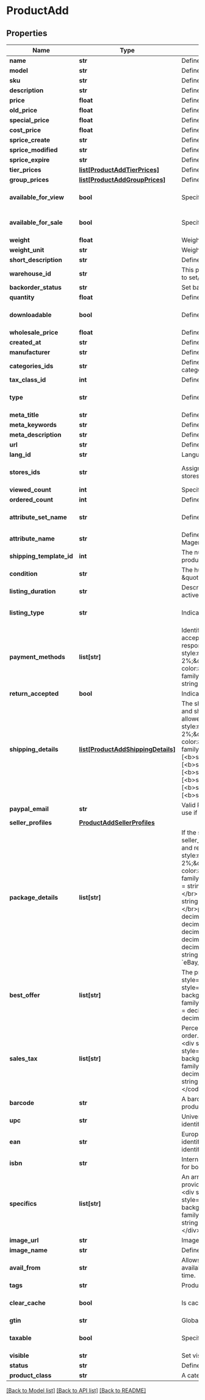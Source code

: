 # ProductAdd

## Properties
Name | Type | Description | Notes
------------ | ------------- | ------------- | -------------
**name** | **str** | Defines product&#39;s name that has to be added | 
**model** | **str** | Defines product&#39;s model that has to be added | 
**sku** | **str** | Defines product&#39;s sku that has to be added | [optional] 
**description** | **str** | Defines product&#39;s description that has to be added | 
**price** | **float** | Defines product&#39;s price that has to be added | 
**old_price** | **float** | Defines product&#39;s old price | [optional] 
**special_price** | **float** | Defines product&#39;s model that has to be added | [optional] 
**cost_price** | **float** | Defines new product&#39;s cost price | [optional] 
**sprice_create** | **str** | Defines the date of special price creation | [optional] 
**sprice_modified** | **str** | Defines the date of special price modification | [optional] 
**sprice_expire** | **str** | Defines the term of special price offer duration | [optional] 
**tier_prices** | [**list[ProductAddTierPrices]**](ProductAddTierPrices.md) | Defines product&#39;s tier prices | [optional] 
**group_prices** | [**list[ProductAddGroupPrices]**](ProductAddGroupPrices.md) | Defines product&#39;s group prices | [optional] 
**available_for_view** | **bool** | Specifies the set of visible/invisible products for users | [optional] [default to True]
**available_for_sale** | **bool** | Specifies the set of visible/invisible products for sale | [optional] [default to True]
**weight** | **float** | Weight | [optional] 
**weight_unit** | **str** | Weight Unit | [optional] 
**short_description** | **str** | Defines short description | [optional] 
**warehouse_id** | **str** | This parameter is used for selecting a warehouse where you need to set/modify a product quantity. | [optional] 
**backorder_status** | **str** | Set backorder status | [optional] 
**quantity** | **float** | Defines product&#39;s quantity that has to be added | [optional] 
**downloadable** | **bool** | Defines whether the product is downloadable | [optional] [default to False]
**wholesale_price** | **float** | Defines product&#39;s sale price | [optional] 
**created_at** | **str** | Defines the date of entity creation | [optional] 
**manufacturer** | **str** | Defines product&#39;s manufacturer | [optional] 
**categories_ids** | **str** | Defines product add that is specified by comma-separated categories id | [optional] 
**tax_class_id** | **int** | Defines tax classes where entity has to be added | [optional] 
**type** | **str** | Defines product&#39;s type | [optional] [default to 'simple']
**meta_title** | **str** | Defines unique meta title for each entity | [optional] 
**meta_keywords** | **str** | Defines unique meta keywords for each entity | [optional] 
**meta_description** | **str** | Defines unique meta description of a entity | [optional] 
**url** | **str** | Defines unique product&#39;s URL | [optional] 
**lang_id** | **str** | Language id | [optional] 
**stores_ids** | **str** | Assign product to the stores that is specified by comma-separated stores&#39; id | [optional] [default to '0']
**viewed_count** | **int** | Specifies the number of product&#39;s reviews | [optional] 
**ordered_count** | **int** | Defines how many times the product was ordered | [optional] 
**attribute_set_name** | **str** | Defines product’s attribute set name in Magento | [optional] [default to 'Default']
**attribute_name** | **str** | Defines product’s attribute name separated with a comma in Magento | [optional] 
**shipping_template_id** | **int** | The numeric ID of the shipping template associated with the products in Etsy. | [optional] 
**condition** | **str** | The human-readable label for the condition (e.g., \&quot;New\&quot;). | [optional] 
**listing_duration** | **str** | Describes the number of days the seller wants the listing to be active. Look at cart.info method response for allowed values. | [optional] 
**listing_type** | **str** | Indicates the selling format of the eBay listing. | [optional] [default to 'FixedPrice']
**payment_methods** | **list[str]** | Identifies the payment method (such as PayPal) that the seller will accept when the buyer pays for the item. Look at cart.info method response for allowed values.&lt;hr&gt;&lt;div style&#x3D;\&quot;font-style:normal\&quot;&gt;Param structure:&lt;div style&#x3D;\&quot;margin-left: 2%;\&quot;&gt;&lt;code style&#x3D;\&quot;padding:0; background-color:#ffffff;font-size:85%;font-family:monospace;\&quot;&gt;payment_methods[0] &#x3D; string&lt;/br&gt;payment_methods[1] &#x3D; string&lt;/br&gt;&lt;/code&gt;&lt;/div&gt;&lt;/div&gt; | [optional] 
**return_accepted** | **bool** | Indicates whether the seller allows the buyer to return the item. | [optional] 
**shipping_details** | [**list[ProductAddShippingDetails]**](ProductAddShippingDetails.md) | The shipping details, including flat and calculated shipping costs and shipping insurance costs. Look at cart.info method response for allowed values.&lt;hr&gt;&lt;div style&#x3D;\&quot;font-style:normal\&quot;&gt;Param structure:&lt;div style&#x3D;\&quot;margin-left: 2%;\&quot;&gt;&lt;code style&#x3D;\&quot;padding:0; background-color:#ffffff;font-size:85%;font-family:monospace;\&quot;&gt;shipping_details[0][&lt;b&gt;shipping_type&lt;/b&gt;] &#x3D; string &lt;/br&gt;shipping_details[0][&lt;b&gt;shipping_service&lt;/b&gt;] &#x3D; string&lt;/br&gt;shipping_details[0][&lt;b&gt;shipping_cost&lt;/b&gt;] &#x3D; decimal&lt;/br&gt;shipping_details[1][&lt;b&gt;shipping_type&lt;/b&gt;] &#x3D; string &lt;/br&gt;shipping_details[1][&lt;b&gt;shipping_service&lt;/b&gt;] &#x3D; string&lt;/br&gt;shipping_details[1][&lt;b&gt;shipping_cost&lt;/b&gt;] &#x3D; decimal&lt;/br&gt;&lt;/code&gt;&lt;/div&gt;&lt;/div&gt; | [optional] 
**paypal_email** | **str** | Valid PayPal email address for the PayPal account that the seller will use if they offer PayPal as a payment method for the listing. | [optional] 
**seller_profiles** | [**ProductAddSellerProfiles**](ProductAddSellerProfiles.md) |  | [optional] 
**package_details** | **list[str]** | If the seller is subscribed to \&quot;Business Policies\&quot;, use the seller_profiles instead of the shipping_details, payment_methods and return_accepted params.&lt;hr&gt;&lt;div style&#x3D;\&quot;font-style:normal\&quot;&gt;Param structure:&lt;div style&#x3D;\&quot;margin-left: 2%;\&quot;&gt;&lt;code style&#x3D;\&quot;padding:0; background-color:#ffffff;font-size:85%;font-family:monospace;\&quot;&gt;package_details[&lt;b&gt;measure_unit&lt;/b&gt;] &#x3D; string&lt;/br&gt; Allowed measure_unit values: [English or Metric] &lt;/br&gt; Default: Metric&lt;/br&gt;package_details[&lt;b&gt;weigh_unit&lt;/b&gt;] &#x3D; string&lt;/br&gt; Allowed weigh_unit values: [kg, g, lbs, oz]&lt;/br&gt;package_details[&lt;b&gt;package_depth&lt;/b&gt;] &#x3D; decimal&lt;/br&gt;package_details[&lt;b&gt;package_length&lt;/b&gt;] &#x3D; decimal&lt;/br&gt;package_details[&lt;b&gt;package_width&lt;/b&gt;] &#x3D; decimal&lt;/br&gt;package_details[&lt;b&gt;weight_major&lt;/b&gt;] &#x3D; decimal&lt;/br&gt;package_details[&lt;b&gt;weight_minor&lt;/b&gt;] &#x3D; decimal&lt;/br&gt;package_details[&lt;b&gt;shipping_package&lt;/b&gt;] &#x3D; string&lt;/br&gt; See cart.info method, param &#x60;eBay_shipping_package_details&#x60;&lt;/code&gt;&lt;/div&gt;&lt;/div&gt; | [optional] 
**best_offer** | **list[str]** | The price at which Best Offers are automatically accepted.&lt;hr&gt;&lt;div style&#x3D;\&quot;font-style:normal\&quot;&gt;Param structure:&lt;div style&#x3D;\&quot;margin-left: 2%;\&quot;&gt;&lt;code style&#x3D;\&quot;padding:0; background-color:#ffffff;font-size:85%;font-family:monospace;\&quot;&gt;best_offer[&lt;b&gt;minimum_offer_price&lt;/b&gt;] &#x3D; decimal&lt;/br&gt;best_offer[&lt;b&gt;auto_accept_price&lt;/b&gt;] &#x3D; decimal&lt;/br&gt;&lt;/code&gt;&lt;/div&gt;&lt;/div&gt; | [optional] 
**sales_tax** | **list[str]** | Percent of an item&#39;s price to be charged as the sales tax for the order. Look at cart.info method response for allowed values.&lt;hr&gt;&lt;div style&#x3D;\&quot;font-style:normal\&quot;&gt;Param structure:&lt;div style&#x3D;\&quot;margin-left: 2%;\&quot;&gt;&lt;code style&#x3D;\&quot;padding:0; background-color:#ffffff;font-size:85%;font-family:monospace;\&quot;&gt;sales_tax[&lt;b&gt;tax_percent&lt;/b&gt;] &#x3D; decimal (##.###)&lt;/br&gt;sales_tax[&lt;b&gt;tax_state&lt;/b&gt;] &#x3D; string&lt;/br&gt;sales_tax[&lt;b&gt;shipping_inc_in_tax&lt;/b&gt;] &#x3D; bool&lt;/br&gt;&lt;/code&gt;&lt;/div&gt;&lt;/div&gt; | [optional] 
**barcode** | **str** | A barcode is a unique code composed of numbers used as a product identifier. | [optional] 
**upc** | **str** | Universal Product Code. A UPC (UPC-A) is a commonly used identifer for many different products. | [optional] 
**ean** | **str** | European Article Number. An EAN is a unique 8 or 13-digit identifier that many industries (such as book publishers) use to identify products. | [optional] 
**isbn** | **str** | International Standard Book Number. An ISBN is a unique identifier for books. | [optional] 
**specifics** | **list[str]** | An array of Item Specific Name/Value pairs used by the seller to provide descriptive details of an item in a structured manner.         &lt;hr&gt;         &lt;div style&#x3D;\&quot;font-style:normal\&quot;&gt;Param structure:           &lt;div style&#x3D;\&quot;margin-left: 2%;\&quot;&gt;             &lt;code style&#x3D;\&quot;padding:0; background-color:#ffffff;font-size:85%;font-family:monospace;\&quot;&gt;               specifics[int][&lt;b&gt;name&lt;/b&gt;] &#x3D; string&lt;/br&gt;               specifics[int][&lt;b&gt;value&lt;/b&gt;] &#x3D; string&lt;/br&gt;             &lt;/code&gt;           &lt;/div&gt;         &lt;/div&gt; | [optional] 
**image_url** | **str** | Image Url | [optional] 
**image_name** | **str** | Defines image&#39;s name | [optional] 
**avail_from** | **str** | Allows to schedule a time in the future that the item becomes available. The value should be greater than the current date and time. | [optional] 
**tags** | **str** | Product tags | [optional] 
**clear_cache** | **bool** | Is cache clear required | [optional] [default to True]
**gtin** | **str** | Global Trade Item Number. An GTIN is an identifier for trade items. | [optional] 
**taxable** | **bool** | Specifies whether a tax is charged | [optional] [default to True]
**visible** | **str** | Set visibility status | [optional] 
**status** | **str** | Defines product&#39;s status | [optional] 
**product_class** | **str** | A categorization for the product | [optional] 

[[Back to Model list]](../README.md#documentation-for-models) [[Back to API list]](../README.md#documentation-for-api-endpoints) [[Back to README]](../README.md)


